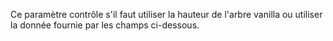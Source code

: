 Ce paramètre contrôle s'il faut utiliser la hauteur de l'arbre vanilla ou utiliser la donnée fournie par les champs ci-dessous.